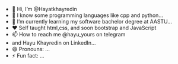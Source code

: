 - 👋 Hi, I’m @Hayatkhayredin
- 👀 I know some programming languages like cpp and python...
- 🌱 I’m currently learning my software bachelor degree at AASTU...
- ♥️ Self taught html,css, and soon bootstrap and JavaScript 
- 📫 How to reach me @hayu_yours on telegram
-  and Hayu Khayredin on LinkedIn...
- 😄 Pronouns: ...
- ⚡ Fun fact: ...

<!---
Hayatkheyredin/Hayatkheyredin is a ✨ special ✨ repository because its `README.md` (this file) appears on your GitHub profile.
You can click the Preview link to take a look at your changes.
--->
